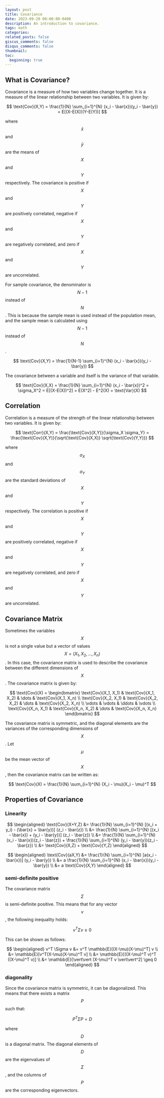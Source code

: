 ```yaml
---
layout: post
title: Covariance
date: 2023-09-20 00:00:00-0400
description: An introduction to covariance.
tags: math
categories:
related_posts: false
giscus_comments: false
disqus_comments: false
thumbnail:
toc:
  beginning: true
---
```


## What is Covariance?

Covariance is a measure of how two variables change together. It is a measure of the linear relationship between two variables. It is given by:

$$
\text{Cov}(X,Y) = \frac{1}{N} \sum_{i=1}^{N} (x_i - \bar{x})(y_i - \bar{y}) = E[(X-E(X))(Y-E(Y))]
$$

where $$\bar{x}$$ and $$\bar{y}$$ are the means of $$X$$ and $$Y$$ respectively. The covariance is positive if $$X$$ and $$Y$$ are positively correlated, negative if $$X$$ and $$Y$$ are negatively correlated, and zero if $$X$$ and $$Y$$ are uncorrelated.

For sample covariance, the denominator is $$N-1$$ instead of $$N$$. This is because the sample mean is used instead of the population mean, and the sample mean is calculated using $$N-1$$ instead of $$N$$.

$$
\text{Cov}(X,Y) = \frac{1}{N-1} \sum_{i=1}^{N} (x_i - \bar{x})(y_i - \bar{y})
$$

The covariance between a variable and itself is the variance of that variable.

$$
\text{Cov}(X,X) = \frac{1}{N} \sum_{i=1}^{N} (x_i - \bar{x})^2 = \sigma_X^2 = E[(X-E(X))^2] = E(X^2) - E^2(X) = \text{Var}(X)
$$

## Correlation

Correlation is a measure of the strength of the linear relationship between two variables. It is given by:

$$
\text{Corr}(X,Y) = \frac{\text{Cov}(X,Y)}{\sigma_X \sigma_Y} = \frac{\text{Cov}(X,Y)}{\sqrt{\text{Cov}(X,X)} \sqrt{\text{Cov}(Y,Y)}}
$$

where $$\sigma_X$$ and $$\sigma_Y$$ are the standard deviations of $$X$$ and $$Y$$ respectively. The correlation is positive if $$X$$ and $$Y$$ are positively correlated, negative if $$X$$ and $$Y$$ are negatively correlated, and zero if $$X$$ and $$Y$$ are uncorrelated.

## Covariance Matrix

Sometimes the variables $$X$$ is not a single value but a vector of values $$X = (X_1, X_2, \dots, X_n)$$. In this case, the covariance matrix is used to describe the covariance between the different dimensions of $$X$$. The covariance matrix is given by:

$$
\text{Cov}(X) = \begin{bmatrix}
\text{Cov}(X_1, X_1) & \text{Cov}(X_1, X_2) & \dots & \text{Cov}(X_1, X_n) \\
\text{Cov}(X_2, X_1) & \text{Cov}(X_2, X_2) & \dots & \text{Cov}(X_2, X_n) \\
\vdots & \vdots & \ddots & \vdots \\
\text{Cov}(X_n, X_1) & \text{Cov}(X_n, X_2) & \dots & \text{Cov}(X_n, X_n)
\end{bmatrix}
$$

The covariance matrix is symmetric, and the diagonal elements are the variances of the corresponding dimensions of $$X$$. Let $$\mu$$ be the mean vector of $$X$$, then the covariance matrix can be written as:

$$
\text{Cov}(X) = \frac{1}{N} \sum_{i=1}^{N} (X_i - \mu)(X_i - \mu)^T
$$


## Properties of Covariance

### Linearity

$$
\begin{aligned}
\text{Cov}(X+Y,Z) &= \frac{1}{N} \sum_{i=1}^{N} [(x_i + y_i) - (\bar{x} + \bar{y})] (z_i - \bar{z}) \\
&= \frac{1}{N} \sum_{i=1}^{N} [(x_i - \bar{x}) + (y_i - \bar{y})] (z_i - \bar{z}) \\
&= \frac{1}{N} \sum_{i=1}^{N} (x_i - \bar{x})(z_i - \bar{z}) + \frac{1}{N} \sum_{i=1}^{N} (y_i - \bar{y})(z_i - \bar{z}) \\
&= \text{Cov}(X,Z) + \text{Cov}(Y,Z)
\end{aligned}
$$

$$
\begin{aligned}
\text{Cov}(aX,Y) &= \frac{1}{N} \sum_{i=1}^{N} [a(x_i - \bar{x})] (y_i - \bar{y}) \\
&= a \frac{1}{N} \sum_{i=1}^{N} (x_i - \bar{x})(y_i - \bar{y}) \\
&= a \text{Cov}(X,Y)
\end{aligned}
$$

### semi-definite positive

The covariance matrix $$\Sigma$$ is semi-definite positive. This means that for any vector $$v$$, the following inequality holds:

$$
v^T \Sigma v \geq 0
$$

This can be shown as follows:

$$
\begin{aligned}
v^T \Sigma v &= v^T \mathbb{E}[(X-\mu)(X-\mu)^T] v \\
&= \mathbb{E}[v^T(X-\mu)(X-\mu)^T v] \\
&= \mathbb{E}[((X-\mu)^T v)^T ((X-\mu)^T v)] \\
&= \mathbb{E}[\vert\vert (X-\mu)^T v \vert\vert^2] \geq 0
\end{aligned}
$$

### diagonality

Since the covariance matrix is symmetric, it can be diagonalized. This means that there exists a matrix $$P$$ such that:

$$
P^T \Sigma P = D
$$

where $$D$$ is a diagonal matrix. The diagonal elements of $$D$$ are the eigenvalues of $$\Sigma$$, and the columns of $$P$$ are the corresponding eigenvectors.